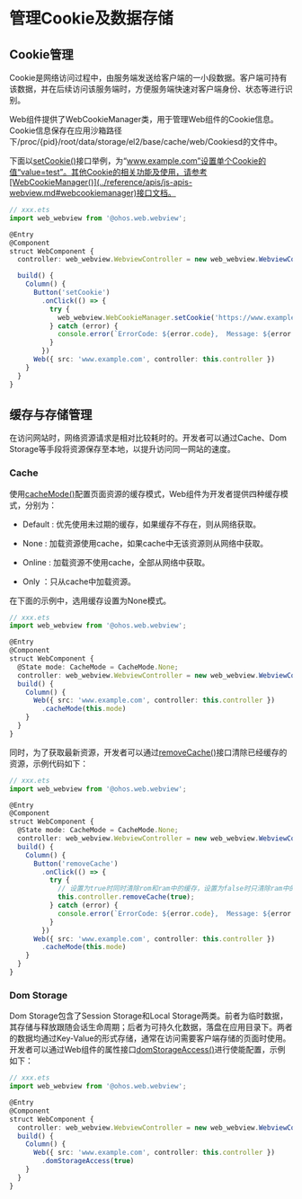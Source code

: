 # 管理Cookie及数据存储


## Cookie管理

Cookie是网络访问过程中，由服务端发送给客户端的一小段数据。客户端可持有该数据，并在后续访问该服务端时，方便服务端快速对客户端身份、状态等进行识别。

Web组件提供了WebCookieManager类，用于管理Web组件的Cookie信息。Cookie信息保存在应用沙箱路径下/proc/{pid}/root/data/storage/el2/base/cache/web/Cookiesd的文件中。

下面以[setCookie()](../reference/apis/js-apis-webview.md#setcookie)接口举例，为“www.example.com”设置单个Cookie的值“value=test”。其他Cookie的相关功能及使用，请参考[WebCookieManager()](../reference/apis/js-apis-webview.md#webcookiemanager)接口文档。


```ts
// xxx.ets
import web_webview from '@ohos.web.webview';

@Entry
@Component
struct WebComponent {
  controller: web_webview.WebviewController = new web_webview.WebviewController();

  build() {
    Column() {
      Button('setCookie')
        .onClick(() => {
          try {
            web_webview.WebCookieManager.setCookie('https://www.example.com', 'value=test');
          } catch (error) {
            console.error(`ErrorCode: ${error.code},  Message: ${error.message}`);
          }
        })
      Web({ src: 'www.example.com', controller: this.controller })
    }
  }
}
```


## 缓存与存储管理

在访问网站时，网络资源请求是相对比较耗时的。开发者可以通过Cache、Dom Storage等手段将资源保存至本地，以提升访问同一网站的速度。


### Cache

使用[cacheMode()](../reference/arkui-ts/ts-basic-components-web.md#cachemode)配置页面资源的缓存模式，Web组件为开发者提供四种缓存模式，分别为：

- Default : 优先使用未过期的缓存，如果缓存不存在，则从网络获取。

- None : 加载资源使用cache，如果cache中无该资源则从网络中获取。

- Online : 加载资源不使用cache，全部从网络中获取。

- Only ：只从cache中加载资源。


在下面的示例中，选用缓存设置为None模式。



```ts
// xxx.ets
import web_webview from '@ohos.web.webview';

@Entry
@Component
struct WebComponent {
  @State mode: CacheMode = CacheMode.None;
  controller: web_webview.WebviewController = new web_webview.WebviewController();
  build() {
    Column() {
      Web({ src: 'www.example.com', controller: this.controller })
        .cacheMode(this.mode)
    }
  }
}
```


  同时，为了获取最新资源，开发者可以通过[removeCache()](../reference/apis/js-apis-webview.md#removecache)接口清除已经缓存的资源，示例代码如下：

```ts
// xxx.ets
import web_webview from '@ohos.web.webview';

@Entry
@Component
struct WebComponent {
  @State mode: CacheMode = CacheMode.None;
  controller: web_webview.WebviewController = new web_webview.WebviewController();
  build() {
    Column() {
      Button('removeCache')
        .onClick(() => {
          try {
            // 设置为true时同时清除rom和ram中的缓存，设置为false时只清除ram中的缓存
            this.controller.removeCache(true);
          } catch (error) {
            console.error(`ErrorCode: ${error.code},  Message: ${error.message}`);
          }
        })
      Web({ src: 'www.example.com', controller: this.controller })
        .cacheMode(this.mode)
    }
  }
}
```


### Dom Storage

Dom Storage包含了Session Storage和Local Storage两类。前者为临时数据，其存储与释放跟随会话生命周期；后者为可持久化数据，落盘在应用目录下。两者的数据均通过Key-Value的形式存储，通常在访问需要客户端存储的页面时使用。开发者可以通过Web组件的属性接口[domStorageAccess()](../reference/arkui-ts/ts-basic-components-web.md#domstorageaccess)进行使能配置，示例如下：



```ts
// xxx.ets
import web_webview from '@ohos.web.webview';

@Entry
@Component
struct WebComponent {
  controller: web_webview.WebviewController = new web_webview.WebviewController();
  build() {
    Column() {
      Web({ src: 'www.example.com', controller: this.controller })
        .domStorageAccess(true)
    }
  }
}
```

